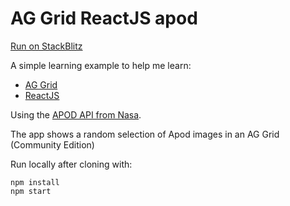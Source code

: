 # AG Grid ReactJS apod

[Run on StackBlitz](https://ag-grid-react-apod.stackblitz.io/)

A simple learning example to help me learn:

- [AG Grid](https://www.ag-grid.com/)
- [ReactJS](https://reactjs.org/)

Using the [APOD API from Nasa](https://api.nasa.gov/).

The app shows a random selection of Apod images in an AG Grid (Community Edition)

Run locally after cloning with:

```
npm install
npm start
```
